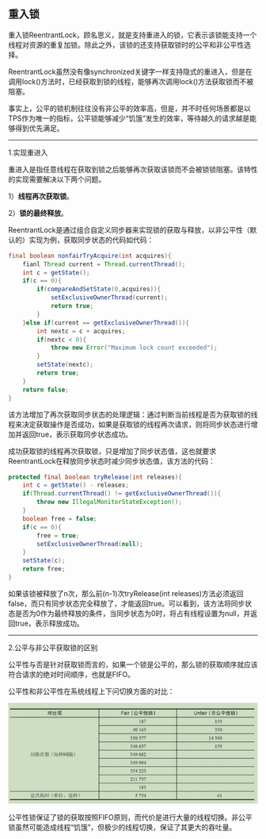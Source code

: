 ## 重入锁

重入锁ReentrantLock，顾名思义，就是支持重进入的锁，它表示该锁能支持一个线程对资源的重复加锁。除此之外，该锁的还支持获取锁时的公平和非公平性选择。

ReentrantLock虽然没有像synchronized关键字一样支持隐式的重进入，但是在调用lock()方法时，已经获取到锁的线程，能够再次调用lock()方法获取锁而不被阻塞。

事实上，公平的锁机制往往没有非公平的效率高，但是，并不时任何场景都是以TPS作为唯一的指标，公平锁能够减少“饥饿”发生的效率，等待越久的请求越是能够得到优先满足。

---

1.实现重进入

重进入是指任意线程在获取到锁之后能够再次获取该锁而不会被锁锁阻塞。该特性的实现需要解决以下两个问题。

1）**线程再次获取锁**。

2）**锁的最终释放**。

ReentrantLock是通过组合自定义同步器来实现锁的获取与释放，以非公平性（默认的）实现为例，获取同步状态的代码如代码：

```java
final boolean nonfairTryAcquire(int acquires){
    fianl Thread current = Thread.currentThread();
    int c = getState();
    if(c == 0){
        if(compareAndSetState(0,acquires)){
            setExclusiveOwnerThread(current);
            return true;
        }
    }else if(current == getExclusiveOwnerThread()){
        int nextc = c + acquires;
        if(nextc < 0){
            throw new Error("Maximum lock count exceeded");
        }
        setState(nextc);
        return true;
    }
    return false;
}
```

该方法增加了再次获取同步状态的处理逻辑：通过判断当前线程是否为获取锁的线程来决定获取操作是否成功，如果是获取锁的线程再次请求，则将同步状态进行增加并返回true，表示获取同步状态成功。

成功获取锁的线程再次获取锁，只是增加了同步状态值，这也就要求ReentrantLock在释放同步状态时减少同步状态值，该方法的代码：

```java
protected final boolean tryRelease(int releases){
    int c = getState() - releases;
    if(Thread.currentThread() != getExclusiveOwnerThread()){
        throw new IllegalMonitorStateException();
    }
    boolean free = false;
    if(c == 0){
        free = true;
        setExclusiveOwnerThread(null);
    }
    setState(c);
    return free;
}
```

如果该锁被释放了n次，那么前(n-1)次tryRelease(int releases)方法必须返回false，而只有同步状态完全释放了，才能返回true。可以看到，该方法将同步状态是否为0作为最终释放的条件，当同步状态为0时，将占有线程设置为null，并返回true，表示释放成功。

---

2.公平与非公平获取锁的区别

公平性与否是针对获取锁而言的，如果一个锁是公平的，那么锁的获取顺序就应该符合请求的绝对时间顺序，也就是FIFO。

公平性和非公平性在系统线程上下问切换方面的对比：

![](../../image/275.png)

公平性锁保证了锁的获取按照FIFO原则，而代价是进行大量的线程切换。非公平锁虽然可能造成线程“饥饿”，但极少的线程切换，保证了其更大的吞吐量。
